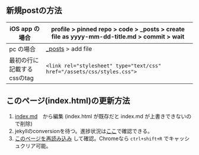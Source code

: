 <link rel="stylesheet" type="text/css" href="/assets/css/styles.css">

## 新規postの方法

iOS app の場合|profile > pinned repo > code > _posts > create file as yyyy-mm-dd-title.md > commit > wait
-|-
pc の場合|[_posts](https://github.com/jamad/jamad.github.io/tree/master/_posts) > add file
最初の行に記載するcssのtag|`<link rel="stylesheet" type="text/css" href="/assets/css/styles.css">`


## このページ(index.html)の更新方法 
1. [index.md](https://github.com/jamad/jamad.github.io/edit/master/index.md)　から編集 (index.html が既存だと index.md が上書きできないので削除)
1. jekyllのconversionを待つ。進捗状況は[ここ](https://github.com/jamad/jamad.github.io/actions)で確認できる。
1. [このページを再読み込み](https://jamad.github.io/) して確認。Chromeなら `ctrl+shift+R` でキャッシュクリア可能。

